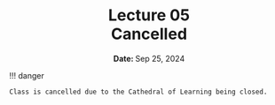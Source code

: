 <h1 align="center">
<b>Lecture 05</b><br>
Cancelled
</h1>
<p align="center"><b>Date: </b>Sep 25, 2024</p>

!!! danger

    Class is cancelled due to the Cathedral of Learning being closed.

